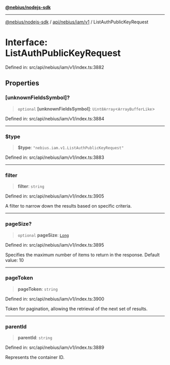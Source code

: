 [**@nebius/nodejs-sdk**](../../../../../README.md)

***

[@nebius/nodejs-sdk](../../../../../README.md) / [api/nebius/iam/v1](../README.md) / ListAuthPublicKeyRequest

# Interface: ListAuthPublicKeyRequest

Defined in: src/api/nebius/iam/v1/index.ts:3882

## Properties

### \[unknownFieldsSymbol\]?

> `optional` **\[unknownFieldsSymbol\]**: `Uint8Array`\<`ArrayBufferLike`\>

Defined in: src/api/nebius/iam/v1/index.ts:3884

***

### $type

> **$type**: `"nebius.iam.v1.ListAuthPublicKeyRequest"`

Defined in: src/api/nebius/iam/v1/index.ts:3883

***

### filter

> **filter**: `string`

Defined in: src/api/nebius/iam/v1/index.ts:3905

A filter to narrow down the results based on specific criteria.

***

### pageSize?

> `optional` **pageSize**: [`Long`](../../../../../runtime/protos/core/classes/Long.md)

Defined in: src/api/nebius/iam/v1/index.ts:3895

Specifies the maximum number of items to return in the response.
 Default value: 10

***

### pageToken

> **pageToken**: `string`

Defined in: src/api/nebius/iam/v1/index.ts:3900

Token for pagination, allowing the retrieval of the next set of results.

***

### parentId

> **parentId**: `string`

Defined in: src/api/nebius/iam/v1/index.ts:3889

Represents the container ID.

